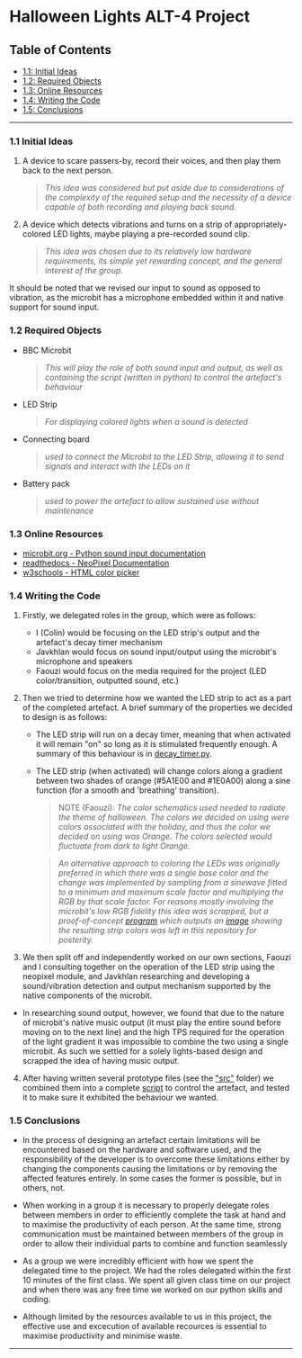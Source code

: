 # Halloween Lights ALT-4 Project

## Table of Contents
- [1.1: Initial Ideas](#11-initial-ideas)
- [1.2: Required Objects](#12-required-objects)
- [1.3: Online Resources](#13-online-resources)
- [1.4: Writing the Code](#14-writing-the-code)
- [1.5: Conclusions](#15-conclusions)

___

###    1.1 Initial Ideas

1. A device to scare passers-by, record their voices, and then play them back to the next person.
    > _This idea was considered but put aside due to considerations of the complexity of the required setup and the necessity of a device capable of both recording and playing back sound._

2. A device which detects vibrations and turns on a strip of appropriately-colored LED lights, maybe playing a pre-recorded sound clip.
    > _This idea was chosen due to its relatively low hardware requirements, its simple yet rewarding concept, and the general interest of the group._

It should be noted that we revised our input to sound as opposed to vibration, as the microbit has a microphone embedded within it and native support for sound input.

###     1.2 Required Objects

 - BBC Microbit
    > _This will play the role of both sound input and output, as well as containing the script (written in python) to control the artefact's behaviour_
 - LED Strip
    > _For displaying colored lights when a sound is detected_
 - Connecting board
    > _used to connect the Microbit to the LED Strip, allowing it to send signals and interact with the LEDs on it_
 - Battery pack
    > _used to power the artefact to allow sustained use without maintenance_

###     1.3 Online Resources

 - [microbit.org - Python sound input documentation](https://microbit.org/get-started/user-guide/python/#microphone)
 - [readthedocs - NeoPixel Documentation](https://microbit-micropython.readthedocs.io/en/v1.0.1/neopixel.html)
 - [w3schools - HTML color picker](https://www.w3schools.com/colors/colors_picker.asp)

###     1.4 Writing the Code

1. Firstly, we delegated roles in the group, which were as follows:

    - I (Colin) would be focusing on the LED strip's output and the artefact's decay timer mechanism
    - Javkhlan would focus on sound input/output using the microbit's microphone and speakers
    - Faouzi would focus on the media required for the project (LED color/transition, outputted sound, etc.)

2. Then we tried to determine how we wanted the LED strip to act as a part of the completed artefact. A brief summary of the  properties we decided to design is as follows:

    - The LED strip will run on a decay timer, meaning that when activated it will remain "on" so long as it is stimulated frequently enough. A summary of this behaviour is in [decay_timer.py](/src/decay_timer.py).

    - The LED strip (when activated) will change colors along a gradient between two shades of orange (#5A1E00 and #1E0A00) along a sine function (for a smooth and 'breathing' transition).

        > NOTE (Faouzi): _The color schematics used needed to radiate the theme of halloween. The colors we decided on using were colors associated with the holiday, and thus the color we decided on using was Orange. The colors selected would fluctuate from dark to light Orange._

        > _An alternative approach to coloring the LEDs was originally preferred in which there was a single base color and the change was implemented by sampling from a sinewave fitted to a minimum and maximum scale factor and multiplying the RGB by that scale factor. For reasons mostly involving the microbit's low RGB fidelity this idea was scrapped, but a proof-of-concept [program](/src/sineSampler.py) which outputs an [image](/src/materials/color_cycles.png) showing the resulting strip colors was left in this repository for posterity._

3. We then split off and independently worked on our own sections, Faouzi and I consulting together on the operation of the LED strip using the neopixel module, and Javkhlan researching and developing a sound/vibration detection and output mechanism supported by the native components of the microbit.

 - In researching sound output, however, we found that due to the nature of microbit's native music output (it must play the entire sound before moving on to the next line) and the high TPS required for the operation of the light gradient it was impossible to combine the two using a single microbit. As such we settled for a solely lights-based design and scrapped the idea of having music output.

4. After having written several prototype files (see the ["src"](/src) folder) we combined them into a complete [script](/src/main.py) to control the artefact, and tested it to make sure it exhibited the behaviour we wanted.

###     1.5 Conclusions

 - In the process of designing an artefact certain limitations will be encountered based on the hardware and software used, and the responsibility of the developer is to overcome these limitations either by changing the components causing the limitations or by removing the affected features entirely. In some cases the former is possible, but in others, not.

 - When working in a group it is necessary to properly delegate roles between members in order to efficiently complete the task at hand and to maximise the productivity of each person. At the same time, strong communication must be maintained between members of the group in order to allow their individual parts to combine and function seamlessly
 
 - As a group we were incredibly efficient with how we spent the delegated time to the project. We had the roles delegated within the first 10 minutes of the first class. We spent all given class time on our project and when there was any free time we worked on our python skills and coding.

 - Although limited by the resources available to us in this project, the effective use and excecution of available recources is essential to maximise productivity and minimise waste.

___
